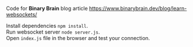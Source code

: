 Code for **Binary Brain** blog article https://www.binarybrain.dev/blog/learn-websockets/

Install dependencies `npm install`.  
Run websocket server `node server.js`.  
Open `index.js` file in the browser and test your connection.
